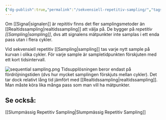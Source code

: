```yaml
---
{"dg-publish":true,"permalink":"/sekvensiell-repetitiv-sampling/","tags":["mätteknik"]}
---
```


Om [[Signal\|signalen]] är repititiv finns det fler samplingsmetoder än [[Realtidssampling\|realtidssampling]] att välja på. De bygger på *repetitiv [[Sampling\|sampling]]*, dvs att signalens mätpunkter inte samplas i ett enda pass utan i flera cykler. 

Vid sekvensiell repetitiv [[Sampling\|sampling]] tas varje nytt sample på kurvan i olika cykler. För varje sample är sampletidpunkten förskjuten med ett kort tidsintervall.

![sequential sampling.png](/img/user/images/sequential%20sampling.png)
Tidsupplösningen beror endast på fördröjningstiden (dvs hur mycket samplingen förskjuts mellan cykler). Det tar dock relativt lång tid jämfört med [[Realtidssampling\|realtidssampling]]. Man måste köra lika många pass som man vill ha mätpunkter.

## Se också:
[[Slumpmässig Repetitiv Sampling\|Slumpmässig Repetitiv Sampling]]
